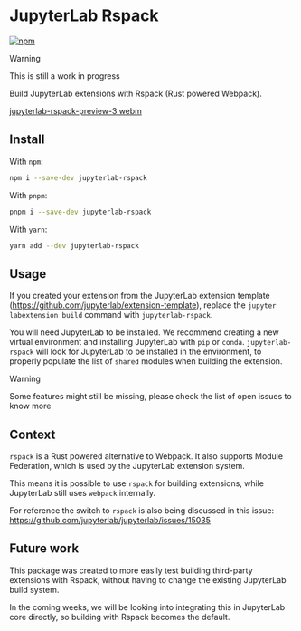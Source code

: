# JupyterLab Rspack

[![npm](https://img.shields.io/npm/v/jupyterlab-rspack.svg)](https://www.npmjs.com/package/jupyterlab-rspack)

> [!WARNING]
> This is still a work in progress

Build JupyterLab extensions with Rspack (Rust powered Webpack).

[jupyterlab-rspack-preview-3.webm](https://github.com/jtpio/jupyterlab-rspack/assets/591645/fae85289-7062-4729-9b19-2ea0a0cd40cd)


## Install

With `npm`:

```bash
npm i --save-dev jupyterlab-rspack
```

With `pnpm`:

```bash
pnpm i --save-dev jupyterlab-rspack
```

With `yarn`:

```bash
yarn add --dev jupyterlab-rspack
```

## Usage

If you created your extension from the JupyterLab extension template (https://github.com/jupyterlab/extension-template), replace the `jupyter labextension build` command with `jupyterlab-rspack`.

You will need JupyterLab to be installed. We recommend creating a new virtual environment and installing JupyterLab with `pip` or `conda`. `jupyterlab-rspack` will look for JupyterLab to be installed in the environment, to properly populate the list of `shared` modules when building the extension.

> [!WARNING]
> Some features might still be missing, please check the list of open issues to know more

## Context

`rspack` is a Rust powered alternative to Webpack. It also supports Module Federation, which is used by the JupyterLab extension system.

This means it is possible to use `rspack` for building extensions, while JupyterLab still uses `webpack` internally.

For reference the switch to `rspack` is also being discussed in this issue: https://github.com/jupyterlab/jupyterlab/issues/15035

## Future work

This package was created to more easily test building third-party extensions with Rspack, without having to change the existing JupyterLab build system.

In the coming weeks, we will be looking into integrating this in JupyterLab core directly, so building with Rspack becomes the default.
